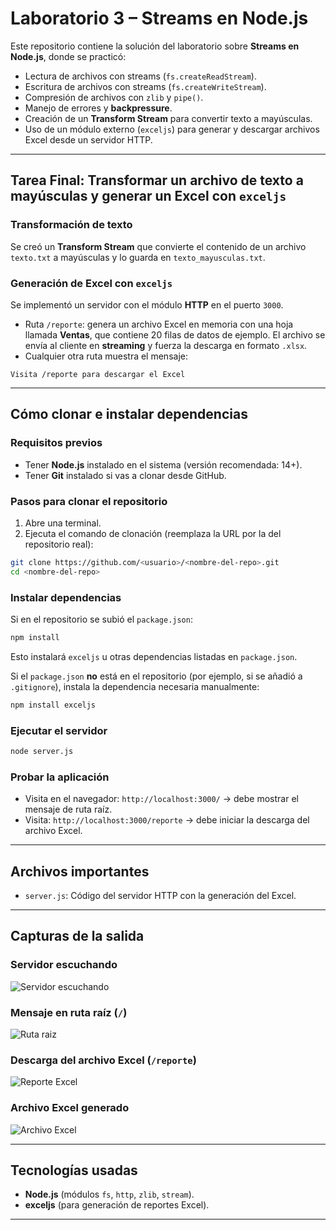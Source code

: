 # Laboratorio 3 – Streams en Node.js

Este repositorio contiene la solución del laboratorio sobre **Streams en Node.js**, donde se practicó:

- Lectura de archivos con streams (`fs.createReadStream`).
- Escritura de archivos con streams (`fs.createWriteStream`).
- Compresión de archivos con `zlib` y `pipe()`.
- Manejo de errores y **backpressure**.
- Creación de un **Transform Stream** para convertir texto a mayúsculas.
- Uso de un módulo externo (`exceljs`) para generar y descargar archivos Excel desde un servidor HTTP.

---

## Tarea Final: Transformar un archivo de texto a mayúsculas y generar un Excel con `exceljs`

### Transformación de texto
Se creó un **Transform Stream** que convierte el contenido de un archivo `texto.txt` a mayúsculas y lo guarda en `texto_mayusculas.txt`.

### Generación de Excel con `exceljs`
Se implementó un servidor con el módulo **HTTP** en el puerto `3000`.
- Ruta `/reporte`: genera un archivo Excel en memoria con una hoja llamada **Ventas**, que contiene 20 filas de datos de ejemplo. El archivo se envía al cliente en **streaming** y fuerza la descarga en formato `.xlsx`.
- Cualquier otra ruta muestra el mensaje:
```
Visita /reporte para descargar el Excel
```

---

## Cómo clonar e instalar dependencias

### Requisitos previos
- Tener **Node.js** instalado en el sistema (versión recomendada: 14+).
- Tener **Git** instalado si vas a clonar desde GitHub.

### Pasos para clonar el repositorio
1. Abre una terminal.
2. Ejecuta el comando de clonación (reemplaza la URL por la del repositorio real):
```bash
git clone https://github.com/<usuario>/<nombre-del-repo>.git
cd <nombre-del-repo>
```

### Instalar dependencias
Si en el repositorio se subió el `package.json`:
```bash
npm install
```
Esto instalará `exceljs` u otras dependencias listadas en `package.json`.

Si el `package.json` **no** está en el repositorio (por ejemplo, si se añadió a `.gitignore`), instala la dependencia necesaria manualmente:
```bash
npm install exceljs
```

### Ejecutar el servidor
```bash
node server.js
```

### Probar la aplicación
- Visita en el navegador: `http://localhost:3000/` → debe mostrar el mensaje de ruta raíz.
- Visita: `http://localhost:3000/reporte` → debe iniciar la descarga del archivo Excel.

---

## Archivos importantes
- `server.js`: Código del servidor HTTP con la generación del Excel.

---

## Capturas de la salida

### Servidor escuchando  
![Servidor escuchando](<img width="1007" height="118" alt="Captura de pantalla 2025-09-06 100819" src="https://github.com/user-attachments/assets/dcc27ce4-4a6d-4193-85f1-d81a82395b6b" />
)

### Mensaje en ruta raíz (`/`)  
![Ruta raiz](<img width="644" height="162" alt="Captura de pantalla 2025-09-06 100848" src="https://github.com/user-attachments/assets/35773ff5-4566-4f91-94f8-260ba108f560" />
)

### Descarga del archivo Excel (`/reporte`)  
![Reporte Excel](<img width="438" height="152" alt="Captura de pantalla 2025-09-06 100924" src="https://github.com/user-attachments/assets/56962a05-d5c5-44e1-865c-7473ccacc1dd" />
)

### Archivo Excel generado  
![Archivo Excel](<img width="746" height="834" alt="Captura de pantalla 2025-09-06 100954" src="https://github.com/user-attachments/assets/1e52d058-1314-4592-a8f6-17a6e90ebde5" />
)

---

## Tecnologías usadas
- **Node.js** (módulos `fs`, `http`, `zlib`, `stream`).
- **exceljs** (para generación de reportes Excel).

---

